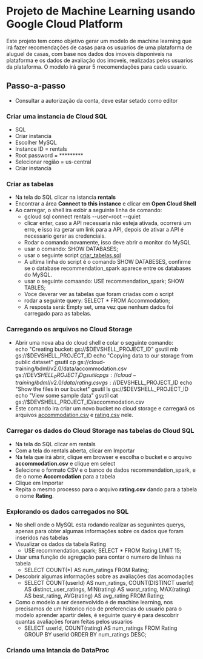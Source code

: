 # Projeto de Machine Learning usando Google Cloud Platform

Este projeto tem como objetivo gerar um modelo de machine learning que irá fazer recomendações de casas para os usuarios de uma plataforma de aluguel de casas, com base nos dados dos imoveis disponiveis na plataforma e os dados de avaliação dos imoveis, realizadas pelos usuarios da plataforma. O modelo irá gerar 5 rrecomendações para cada usuario.

## Passo-a-passo

- Consultar a autorização da conta, deve estar setado como editor
### Criar uma instancia de Cloud SQL
- SQL
- Criar instancia
- Escolher MySQL
- Instance ID = rentals
- Root password = *********
- Selecionar região = us-central
- Criar instancia

### Criar as tabelas
- Na tela do SQL clicar na istancia **rentals**
- Encontrar a área **Connect to this instance** e clicar em **Open Cloud Shell**
- Ao carregar, o shell ira exibir a seguinte linha de comando:
  - gcloud sql connect rentals --user=root --quiet
  - clicar enter, caso a API necessaria não esteja ativada, ocorrerá um erro, e isso ira gerar um link para a API, depois de ativar a API é necessario gerar as credenciais.
  - Rodar o comando novamente, isso deve abrir o monitor do MySQL
  - usar o comando: SHOW DATABASES;
  - usar o seguinte script [criar_tabelas.sql]()
  - A ultima linha do script é o comando SHOW DATABESES, confirme se o database recommendation_spark aparece entre os databases do MySQL.
  - usar o seguinte comaando: USE recommendation_spark;
SHOW TABLES;
  - Voce deverar ver as tabelas que foram criadas com o script
  - rodar a seguinte query: SELECT * FROM Accommodation;
  - A resposta será: Empty set, uma vez que nenhum dados foi carregado para as tabelas.

### Carregando os arquivos no Cloud Storage 
- Abrir uma nova aba do cloud shell e colar o seguinte comando: \
echo "Creating bucket: gs://$DEVSHELL_PROJECT_ID"
gsutil mb gs://$DEVSHELL_PROJECT_ID
echo "Copying data to our storage from public dataset"
gsutil cp gs://cloud-training/bdml/v2.0/data/accommodation.csv gs://$DEVSHELL_PROJECT_ID
gsutil cp gs://cloud-training/bdml/v2.0/data/rating.csv gs://$DEVSHELL_PROJECT_ID
echo "Show the files in our bucket"
gsutil ls gs://$DEVSHELL_PROJECT_ID
echo "View some sample data"
gsutil cat gs://$DEVSHELL_PROJECT_ID/accommodation.csv
- Este comando ira criar um novo bucket no cloud storage e carregará os arquivos [accommodation.csv]() e [rating.csv]() nele.

### Carregar os dados do Cloud Storage nas tabelas do Cloud SQL
- Na tela do SQL clicar em rentals
- Com a tela do rentals aberta, clicar em Importar
- Na tela que irá abrir, clique em browser e escolha o bucket e o arquivo **accommodation.csv** e clique em select
- Selecione o formato CSV e o banco de dados recommendation_spark, e de o  nome **Accomodation** para a tabela
- Clique em Importar
- Repita o mesmo processo para o arquivo **rating.csv** dando para a tabela o nome **Rating**.

### Explorando os dados carregados no SQL
- No shell onde o MySQL esta rodando realizar as segunintes querys, apenas para obter algumas informações sobre os dados que foram inseridos nas tabelas
- Visualizar os dados da tabela Rating
  -  USE recommendation_spark;
     SELECT * FROM Rating
     LIMIT 15;
- Usar uma função de agregação para contar o numero de linhas na tabela
  - SELECT COUNT(*) AS num_ratings
     FROM Rating;
- Descobrir algumas informações sobre as avaliações das acomodações
  - SELECT
        COUNT(userId) AS num_ratings,
        COUNT(DISTINCT userId) AS distinct_user_ratings,
        MIN(rating) AS worst_rating,
        MAX(rating) AS best_rating,
        AVG(rating) AS avg_rating
    FROM Rating;
- Como o modelo a ser desenvolvido é de machine learning, nos precisamos de um historico rico de preferencias do usuario para o modelo aprender apartir deles, é seguinte quary é para descobrir quantas avaliações foram feitas pelos usuarios
  - SELECT
        userId,
        COUNT(rating) AS num_ratings
    FROM Rating
    GROUP BY userId
    ORDER BY num_ratings DESC;

### Criando uma Intancia do DataProc

